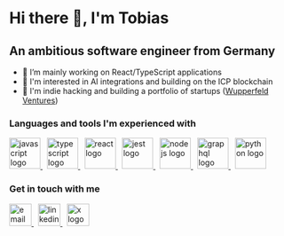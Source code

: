# Hi there 👋, I'm Tobias

## An ambitious software engineer from Germany

- 🔭 I’m mainly working on React/TypeScript applications
- 🌱 I'm interested in AI integrations and building on the ICP blockchain
- 🚀 I'm indie hacking and building a portfolio of startups (<a href="https://wupperfeld.org/">Wupperfeld Ventures</a>)

### Languages and tools I'm experienced with 
<div>
  <a href="https://developer.mozilla.org/en-US/docs/Web/javascript">
    <img src="https://pluspng.com/img-png/javascript-vector-png-javascript-vector-logo-600.png" alt="javascript logo" height="56"/>
  </a>
  &nbsp;
  <a href="https://www.typescriptlang.org/docs/home.html">
    <img src="https://cdn.icon-icons.com/icons2/2415/PNG/512/typescript_original_logo_icon_146317.png" alt="typescript logo" height="56"/>
  </a>
  &nbsp;
  <a href="https://reactjs.org/docs/getting-started.html">
    <img src="https://logos-download.com/wp-content/uploads/2016/09/React_logo_logotype_emblem.png" alt="react logo" height="56"/>
  </a>
  &nbsp;
  <a href="https://jestjs.io/docs/getting-started">
    <img src="https://dz2cdn1.dzone.com/storage/temp/13130265-jest-logo-png-transparent.png" alt="jest logo" height="56"/>
  </a>
  &nbsp;
  <a href="https://nodejs.org/en/docs/">
    <img src="https://www.mindrops.com/images/nodejs-image.png" alt="nodejs logo" height="56"/>
  </a>
  &nbsp;
  <a href="https://graphql.org/">
    <img src="https://cdn.freebiesupply.com/logos/large/2x/graphql-logo-png-transparent.png" alt="graphql logo" height="56"/>
  </a>
  &nbsp;
  <a href="https://python.org/">
    <img src="https://s3.dualstack.us-east-2.amazonaws.com/pythondotorg-assets/media/community/logos/python-logo-only.png" alt="python logo" height="56"/>
  </a>
</div>
  
### Get in touch with me
<div>
  <a href="mailto:tobias@wupperfeld.org">
    <img src="https://cdn4.iconfinder.com/data/icons/social-messaging-ui-color-squares-01/3/70-1024.png" alt="email logo" height="40"/>
  </a>
  &nbsp;
  <a href="https://www.linkedin.com/in/tobias-wupperfeld/">
    <img src="https://pngimg.com/uploads/linkedIn/linkedIn_PNG39.png" alt="linkedin logo" height="40"/>
  </a>
  &nbsp;
  <a href="https://www.x.com/tobiaswup/">
    <img src="https://cdn.mos.cms.futurecdn.net/eTtFuVeKTwqTD42PYMLWuA-1200-80.jpg.webp" alt="x logo" height="40"/>
  </a>
</div>
